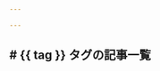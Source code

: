 ```yaml
---

---
```


<script setup>
import { data as posts } from '../../.vitepress/theme/components/posts.data.mjs'
import { useData } from "vitepress"
const { params } = useData()
const tag = params.value.tag
</script>

<h2># {{ tag }} タグの記事一覧</h2>
<ul>
    <template v-for="post of posts">
        <li v-if="post.frontmatter.tags && post.frontmatter.tags.includes(tag)">
            <a :href="post.url">{{ post.frontmatter.title }}</a>
        </li>
    </template>
</ul>
